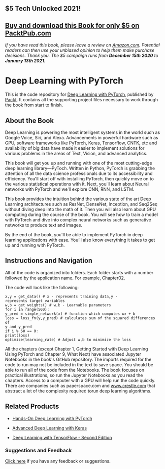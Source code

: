 ## $5 Tech Unlocked 2021!
[Buy and download this Book for only $5 on PacktPub.com](https://www.packtpub.com/product/deep-learning-with-pytorch/9781788624336)
-----
*If you have read this book, please leave a review on [Amazon.com](https://www.amazon.com/gp/product/1788624335).     Potential readers can then use your unbiased opinion to help them make purchase decisions. Thank you. The $5 campaign         runs from __December 15th 2020__ to __January 13th 2021.__*

# Deep Learning with PyTorch
This is the code repository for [Deep Learning with PyTorch](https://www.packtpub.com/big-data-and-business-intelligence/deep-learning-pytorch?utm_source=github&utm_medium=repository&utm_campaign=9781788624336), published by [Packt](https://www.packtpub.com/?utm_source=github). It contains all the supporting project files necessary to work through the book from start to finish.
## About the Book
Deep Learning is powering the most intelligent systems in the world such as Google Voice, Siri, and Alexa. Advancements in powerful hardware such as GPU, software frameworks like PyTorch, Keras, Tensorflow, CNTK, etc and availability of big data have made it easier to implement solutions for various problems in the areas of Text, Vision, and advanced analytics.

This book will get you up and running with one of the most cutting-edge deep learning library—PyToch. Written in Python, PyTorch is grabbing the attention of all the data science professionals due to its accessibility and efficiency. You'll start off with installing PyTorch, then quickly move on to the various statistical operations with it. Next, you'll learn about Neural networks with PyTorch and we'll explore CNN, RNN, and LSTM.

This book provides the intuition behind the various state of the art Deep Learning architectures such as ResNet, DenseNet, Inception, and Seq2Seq without diving deep into the math of it. Then you will also learn about GPU computing during the course of the book. You will see how to train a model with PyTorch and dive into complex neural networks such as generative networks to produce text and images.

By the end of the book, you'll be able to implement PyTorch in deep learning applications with ease. You’ll also know everything it takes to get up and running with PyTorch.

## Instructions and Navigation
All of the code is organized into folders. Each folder starts with a number followed by the application name. For example, Chapter02.



The code will look like the following:
```
x,y = get_data() # x - represents training data,y -
represents target variables
w,b = get_weights() # w,b - Learnable parameters
for i in range(500):
y_pred = simple_network(x) # function which computes wx + b
loss = loss_fn(y,y_pred) # calculates sum of the squared differences of
y and y_pred
if i % 50 == 0:
print(loss)
optimize(learning_rate) # Adjust w,b to minimize the loss
```

All the chapters (except Chapter 1, Getting Started with Deep Learning Using PyTorch and Chapter 9, What Next) have associated Jupyter Notebooks in the book's GitHub repository.
The imports required for the code to run may not be included in the text to save space. You should be able to run all of the code from the Notebooks.
The book focuses on practical illustrations, so run the Jupyter Notebooks as you read the chapters.
Access to a computer with a GPU will help run the code quickly. There are companies such as paperspace.com and www.crestle.com that abstract a lot of the complexity required torun deep learning algorithms.

## Related Products
* [Hands-On Deep Learning with PyTorch](https://www.packtpub.com/big-data-and-business-intelligence/hands-deep-learning-pytorch?utm_source=github&utm_medium=repository&utm_campaign=9781788834131)

* [Advanced Deep Learning with Keras](https://www.packtpub.com/big-data-and-business-intelligence/advanced-deep-learning-keras?utm_source=github&utm_medium=repository&utm_campaign=9781788629416)

* [Deep Learning with TensorFlow - Second Edition](https://www.packtpub.com/big-data-and-business-intelligence/deep-learning-tensorflow-second-edition?utm_source=github&utm_medium=repository&utm_campaign=9781788831109)

### Suggestions and Feedback
[Click here](https://docs.google.com/forms/d/e/1FAIpQLSe5qwunkGf6PUvzPirPDtuy1Du5Rlzew23UBp2S-P3wB-GcwQ/viewform) if you have any feedback or suggestions.
